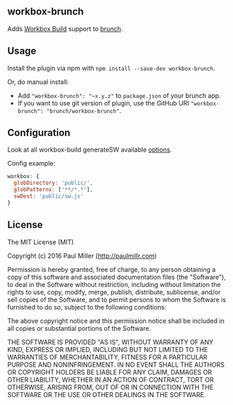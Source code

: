 ## workbox-brunch
Adds [Workbox Build](https://developers.google.com/web/tools/workbox/) support to [brunch](http://brunch.io).

## Usage
Install the plugin via npm with `npm install --save-dev workbox-brunch`.

Or, do manual install:

* Add `"workbox-brunch": "~x.y.z"` to `package.json` of your brunch app.
* If you want to use git version of plugin, use the GitHub URI
`"workbox-brunch": "brunch/workbox-brunch"`.

## Configuration
Look at all workbox-build generateSW available [options](https://developers.google.com/web/tools/workbox/modules/workbox-build#full_generatesw_config).

Config example: 

```js
workbox: {
  globDirectory: 'public/',
  globPatterns: ['**/*.*'],
  swDest: 'public/sw.js'
}
```

## License

The MIT License (MIT)

Copyright (c) 2016 Paul Miller (http://paulmillr.com)

Permission is hereby granted, free of charge, to any person obtaining a copy
of this software and associated documentation files (the "Software"), to deal
in the Software without restriction, including without limitation the rights
to use, copy, modify, merge, publish, distribute, sublicense, and/or sell
copies of the Software, and to permit persons to whom the Software is
furnished to do so, subject to the following conditions:

The above copyright notice and this permission notice shall be included in
all copies or substantial portions of the Software.

THE SOFTWARE IS PROVIDED "AS IS", WITHOUT WARRANTY OF ANY KIND, EXPRESS OR
IMPLIED, INCLUDING BUT NOT LIMITED TO THE WARRANTIES OF MERCHANTABILITY,
FITNESS FOR A PARTICULAR PURPOSE AND NONINFRINGEMENT. IN NO EVENT SHALL THE
AUTHORS OR COPYRIGHT HOLDERS BE LIABLE FOR ANY CLAIM, DAMAGES OR OTHER
LIABILITY, WHETHER IN AN ACTION OF CONTRACT, TORT OR OTHERWISE, ARISING FROM,
OUT OF OR IN CONNECTION WITH THE SOFTWARE OR THE USE OR OTHER DEALINGS IN
THE SOFTWARE.
